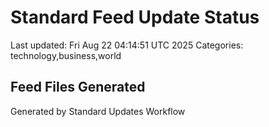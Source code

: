 # Standard Feed Update Status
Last updated: Fri Aug 22 04:14:51 UTC 2025
Categories: technology,business,world

## Feed Files Generated

Generated by Standard Updates Workflow
